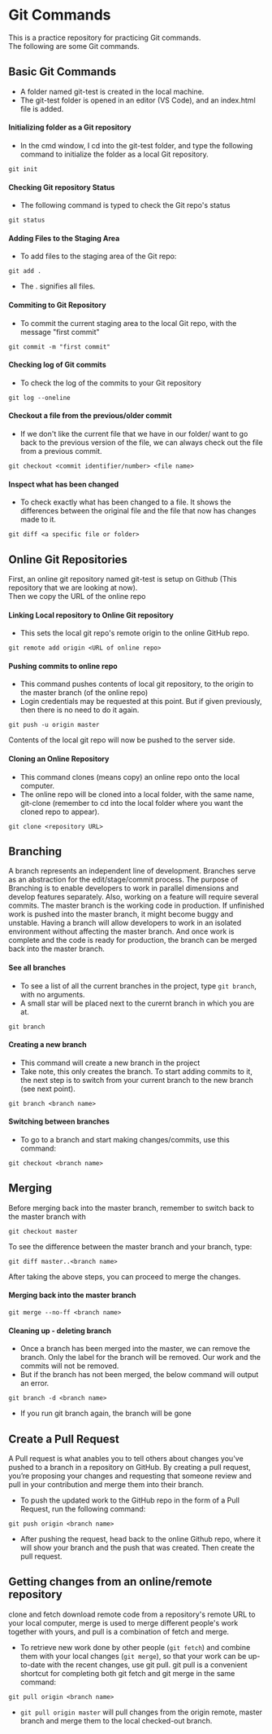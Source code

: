 # Git Commands
This is a practice repository for practicing Git commands. <br>
The following are some Git commands.

## Basic Git Commands
* A folder named git-test is created in the local machine.
* The git-test folder is opened in an editor (VS Code), and an index.html file is added.

#### Initializing folder as a Git repository
* In the cmd window, I cd into the git-test folder, and type the following command to initialize the folder as a local Git repository.
~~~~
git init
~~~~

#### Checking Git repository Status
* The following command is typed to check the Git repo's status
~~~~
git status
~~~~

#### Adding Files to the Staging Area
* To add files to the staging area of the Git repo:
~~~~
git add .
~~~~
* The . signifies all files.

#### Commiting to Git Repository
* To commit the current staging area to the local Git repo, with the message "first commit"
~~~~
git commit -m "first commit"
~~~~
#### Checking log of Git commits
* To check the log of the commits to your Git repository
~~~~
git log --oneline
~~~~


#### Checkout a file from the previous/older commit
* If we don't like the current file that we have in our folder/ want to go back to the previous version of the file, we can always check out the file from a previous commit.
~~~~
git checkout <commit identifier/number> <file name>
~~~~

#### Inspect what has been changed
* To check exactly what has been changed to a file. It shows the differences between the original file and the file that now has changes made to it.
~~~
git diff <a specific file or folder>
~~~

## Online Git Repositories
First, an online git repository named git-test is setup on Github (This repository that we are looking at now). <br>
Then we copy the URL of the online repo

#### Linking Local repository to Online Git repository
* This sets the local git repo's remote origin to the online GitHub repo.
~~~~
git remote add origin <URL of online repo>
~~~~

#### Pushing commits to online repo
* This command pushes contents of local git repository, to the origin to the master branch (of the online repo)
* Login credentials may be requested at this point. But if given previously, then there is no need to do it again.
~~~~
git push -u origin master
~~~~
Contents of the local git repo will now be pushed to the server side.

#### Cloning an Online Repository
* This command clones (means copy) an online repo onto the local computer.
* The online repo will be cloned into a local folder, with the same name, git-clone (remember to cd into the local folder where you want the cloned repo to appear).
~~~~
git clone <repository URL>
~~~~

## Branching
A branch represents an independent line of development. Branches serve as an abstraction for the edit/stage/commit process. 
The purpose of Branching is to enable developers to work in parallel dimensions and develop features separately. Also, working on a feature will require several commits. The master branch is the working code in production. If unfinished work is pushed into the master branch, it might become buggy and unstable. Having a branch will allow developers to work in an isolated environment without affecting the master branch. And once work is complete and the code is ready for production, the branch can be merged back into the master branch.
#### See all branches
* To see a list of all the current branches in the project, type ```git branch```, with no arguments.
* A small star will be placed next to the curernt branch in which you are at.
~~~~
git branch
~~~~
#### Creating a new branch
* This command will create a new branch in the project
* Take note, this only creates the branch. To start adding commits to it, the next step is to switch from your current branch to the new branch (see next point).
~~~~
git branch <branch name>
~~~~
#### Switching between branches
* To go to a branch and start making changes/commits, use this command:
~~~
git checkout <branch name>
~~~

## Merging
Before merging back into the master branch, remember to switch back to the master branch with
~~~~
git checkout master
~~~~
To see the difference between the master branch and your branch, type:
~~~~
git diff master..<branch name>
~~~~
After taking the above steps, you can proceed to merge the changes.
#### Merging back into the master branch
~~~~
git merge --no-ff <branch name>
~~~~
#### Cleaning up - deleting branch
* Once a branch has been merged into the master, we can remove the branch. Only the label for the branch will be removed. Our work and the commits will not be removed.
* But if the branch has not been merged, the below command will output an error.
~~~~
git branch -d <branch name>
~~~~
* If you run git branch again, the branch will be gone

## Create a Pull Request
A Pull request is what anables you to tell others about changes you've pushed to a branch in a repository on GitHub. By creating a pull request, you’re proposing your changes and requesting that someone review and pull in your contribution and merge them into their branch.

* To push the updated work to the GitHub repo in the form of a Pull Request, run the following command:
~~~~
git push origin <branch name>
~~~~
* After pushing the request, head back to the online Github repo, where it will show your branch and the push that was created. Then create the pull request.

## Getting changes from an online/remote repository
clone and fetch download remote code from a repository's remote URL to your local computer, merge is used to merge different people's work together with yours, and pull is a combination of fetch and merge.

* To retrieve new work done by other people (```git fetch```) and combine them with your local changes (```git merge```), so that your work can be up-to-date with the recent changes, use git pull. git pull is a convenient shortcut for completing both git fetch and git merge in the same command:
~~~~
git pull origin <branch name>
~~~~
* ```git pull origin master``` will pull changes from the origin remote, master branch and merge them to the local checked-out branch.


